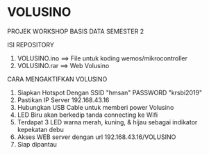 # VOLUSINO
PROJEK WORKSHOP BASIS DATA SEMESTER 2

ISI REPOSITORY
1. VOLUSINO.ino ==> File untuk koding wemos/mikrocontroller
2. VOLUSINO.rar ==> Web Volusino

CARA MENGAKTIFKAN VOLUSINO

1. Siapkan Hotspot Dengan SSID "hmsan" PASSWORD "krsbi2019"
2. Pastikan IP Server 192.168.43.16
3. Hubungkan USB Cable untuk memberi power Volusino
4. LED Biru akan berkedip tanda connecting ke Wifi
5. Terdapat 3 LED warna merah, kuning, & hijau sebagai indikator kepekatan debu
6. Akses WEB server dengan url 192.168.43.16/VOLUSINO
7. Siap dipantau
